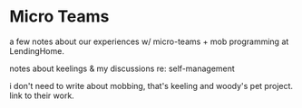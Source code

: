 # Micro Teams

a few notes about our experiences w/ micro-teams + mob programming at LendingHome.

notes about keelings & my discussions re: self-management

i don't need to write about mobbing, that's keeling and woody's pet project. link to their work.

<!--stackedit_data:
eyJoaXN0b3J5IjpbLTEwNTA5NjEzOTYsMTk3OTcxNzM2NF19
-->